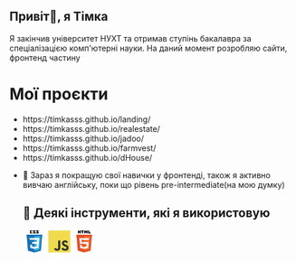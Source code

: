 <h2>Привіт👋, я Тімка</h2>
<p>Я закінчив університет НУХТ та отримав ступінь бакалавра за спеціалізацією комп'ютерні науки. На даний момент розробляю сайти, фронтенд частину</p>
<p>
<h1>Мої проєкти</h1>
<ul>
<li>https://timkasss.github.io/landing/</li>
<li>https://timkasss.github.io/realestate/</li>
<li>https://timkasss.github.io/jadoo/</li>
<li>https://timkasss.github.io/farmvest/</li>
<li>https://timkasss.github.io/dHouse/</li>
</ul>
</p>
<ul>
<li>🔭 Зараз я покращую свої навички у фронтенді, також я активно вивчаю англійську, поки що рівень pre-intermediate(на мою думку)</li>
<h2>🚀 Деякі інструменти, які я використовую</h2>
<p align="left">
<img src="https://raw.githubusercontent.com/devicons/devicon/master/icons/css3/css3-original-wordmark.svg" alt="css3" width="40" height="40" />
<img src="https://raw.githubusercontent.com/devicons/devicon/master/icons/javascript/javascript-original.svg" alt="javascript" width="40" height="40" />
<img src="https://raw.githubusercontent.com/devicons/devicon/master/icons/html5/html5-original-wordmark.svg" alt="html5" width="40" height="40"/> 
